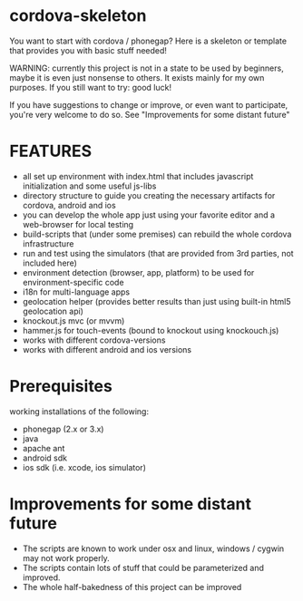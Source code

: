 cordova-skeleton 
================

You want to start with cordova / phonegap? Here is a skeleton or template that provides you with basic stuff needed!

WARNING: currently this project is not in a state to be used by beginners, maybe it is even just nonsense to others. It exists mainly for my own purposes. If you still want to try: good luck!

If you have suggestions to change or improve, or even want to participate, you're very welcome to do so. See "Improvements for some distant future"


FEATURES
========

- all set up environment with index.html that includes javascript initialization and some useful js-libs
- directory structure to guide you creating the necessary artifacts for cordova, android and ios
- you can develop the whole app just using your favorite editor and a web-browser for local testing
- build-scripts that (under some premises) can rebuild the whole cordova infrastructure
- run and test using the simulators (that are provided from 3rd parties, not included here)
- environment detection (browser, app, platform) to be used for environment-specific code
- i18n for multi-language apps
- geolocation helper (provides better results than just using built-in html5 geolocation api)
- knockout.js mvc (or mvvm)
- hammer.js for touch-events (bound to knockout using knockouch.js)
- works with different cordova-versions
- works with different android and ios versions


Prerequisites
=============
working installations of the following:
- phonegap (2.x or 3.x)
- java
- apache ant
- android sdk
- ios sdk (i.e. xcode, ios simulator)


Improvements for some distant future
====================================
- The scripts are known to work under osx and linux, windows / cygwin may not work properly.
- The scripts contain lots of stuff that could be parameterized and improved. 
- The whole half-bakedness of this project can be improved
